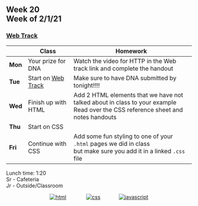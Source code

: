 <meta http-equiv="refresh" content="300"/>

## Week 20<br>Week of 2/1/21

### [Web Track](/ap/curriculum/web)

|         | Class | Homework |
| ------- | ----- | -------- |
| **Mon** | Your prize for DNA | Watch the video for HTTP in the Web track link and complete the handout |
| **Tue** | Start on [Web Track](/ap/curriculum/web) | Make sure to have DNA submitted by tonight!!!! |
| **Wed** | Finish up with HTML | Add 2 HTML elements that we have not talked about in class to your example<br>Read over the CSS reference sheet and notes handouts |
| **Thu** | Start on CSS |          |
| **Fri** | Continue with CSS | Add some fun styling to one of your `.html` pages we did in class<br>but make sure you add it in a linked `.css` file |

Lunch time: 1:20  
Sr - Cafeteria  
Jr - Outside/Classroom  


<!-- * [W3Schools HTML](https://www.w3schools.com/html)
* [W3Schools CSS](https://www.w3schools.com/css)
* [W3Schools JavaScript](https://www.w3schools.com/js) -->

<div style="text-align:center">
<a href="https://www.w3schools.com/html" target="_blank"><img src="\ap\assets\img\html-icon.jpg" alt="html" style="padding: 0px 25px"></a> <a href="https://www.w3schools.com/css" target="_blank"><img src="\ap\assets\img\css-icon.jpg" alt="css" style="padding: 0px 25px"></a><a href="https://www.w3schools.com/js" target="_blank"><img src="\ap\assets\img\js-icon.jpg" alt="javascript" style="padding: 0px 25px"></a>
</div>
